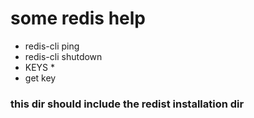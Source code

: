 # some redis help

* redis-cli ping
* redis-cli shutdown
* KEYS *
* get key

### this dir should include the redist installation dir
